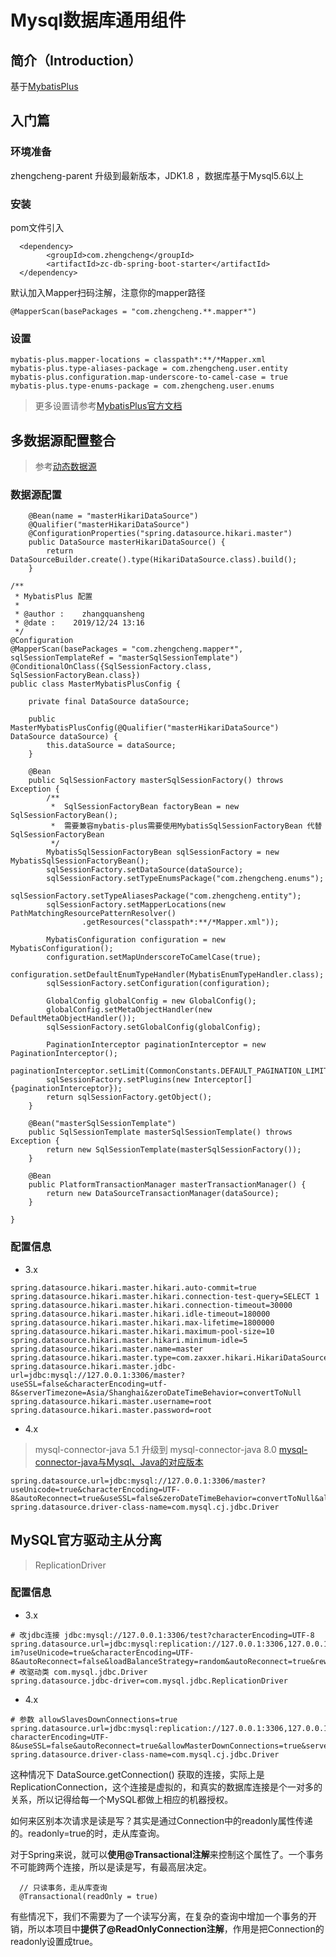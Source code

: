 # Mysql数据库通用组件

## **简介**（Introduction）

基于[MybatisPlus](https://mp.baomidou.com/)

## **入门篇**

### **环境准备**

zhengcheng-parent 升级到最新版本，JDK1.8 ，数据库基于Mysql5.6以上

### **安装**

pom文件引入

```
  <dependency>
        <groupId>com.zhengcheng</groupId>
        <artifactId>zc-db-spring-boot-starter</artifactId>
  </dependency>
```

默认加入Mapper扫码注解，注意你的mapper路径
```
@MapperScan(basePackages = "com.zhengcheng.**.mapper*")
```

### **设置**

```
mybatis-plus.mapper-locations = classpath*:**/*Mapper.xml
mybatis-plus.type-aliases-package = com.zhengcheng.user.entity
mybatis-plus.configuration.map-underscore-to-camel-case = true
mybatis-plus.type-enums-package = com.zhengcheng.user.enums
```

> 更多设置请参考[MybatisPlus官方文档](https://mp.baomidou.com/)

## 多数据源配置整合

> 参考[动态数据源](https://mp.baomidou.com/guide/dynamic-datasource.html)

### 数据源配置

```
    @Bean(name = "masterHikariDataSource")
    @Qualifier("masterHikariDataSource")
    @ConfigurationProperties("spring.datasource.hikari.master")
    public DataSource masterHikariDataSource() {
        return DataSourceBuilder.create().type(HikariDataSource.class).build();
    }
```

```
/**
 * MybatisPlus 配置
 *
 * @author :    zhangquansheng
 * @date :    2019/12/24 13:16
 */
@Configuration
@MapperScan(basePackages = "com.zhengcheng.mapper*", sqlSessionTemplateRef = "masterSqlSessionTemplate")
@ConditionalOnClass({SqlSessionFactory.class, SqlSessionFactoryBean.class})
public class MasterMybatisPlusConfig {

    private final DataSource dataSource;

    public MasterMybatisPlusConfig(@Qualifier("masterHikariDataSource") DataSource dataSource) {
        this.dataSource = dataSource;
    }

    @Bean
    public SqlSessionFactory masterSqlSessionFactory() throws Exception {
        /**
         *  SqlSessionFactoryBean factoryBean = new SqlSessionFactoryBean();
         *  需要兼容mybatis-plus需要使用MybatisSqlSessionFactoryBean 代替 SqlSessionFactoryBean
         */
        MybatisSqlSessionFactoryBean sqlSessionFactory = new MybatisSqlSessionFactoryBean();
        sqlSessionFactory.setDataSource(dataSource);
        sqlSessionFactory.setTypeEnumsPackage("com.zhengcheng.enums");
        sqlSessionFactory.setTypeAliasesPackage("com.zhengcheng.entity");
        sqlSessionFactory.setMapperLocations(new PathMatchingResourcePatternResolver()
                .getResources("classpath*:**/*Mapper.xml"));

        MybatisConfiguration configuration = new MybatisConfiguration();
        configuration.setMapUnderscoreToCamelCase(true);
        configuration.setDefaultEnumTypeHandler(MybatisEnumTypeHandler.class);
        sqlSessionFactory.setConfiguration(configuration);

        GlobalConfig globalConfig = new GlobalConfig();
        globalConfig.setMetaObjectHandler(new DefaultMetaObjectHandler());
        sqlSessionFactory.setGlobalConfig(globalConfig);

        PaginationInterceptor paginationInterceptor = new PaginationInterceptor();
        paginationInterceptor.setLimit(CommonConstants.DEFAULT_PAGINATION_LIMIT);
        sqlSessionFactory.setPlugins(new Interceptor[]{paginationInterceptor});
        return sqlSessionFactory.getObject();
    }

    @Bean("masterSqlSessionTemplate")
    public SqlSessionTemplate masterSqlSessionTemplate() throws Exception {
        return new SqlSessionTemplate(masterSqlSessionFactory());
    }

    @Bean
    public PlatformTransactionManager masterTransactionManager() {
        return new DataSourceTransactionManager(dataSource);
    }

}
```

### 配置信息

- 3.x
```
spring.datasource.hikari.master.hikari.auto-commit=true
spring.datasource.hikari.master.hikari.connection-test-query=SELECT 1
spring.datasource.hikari.master.hikari.connection-timeout=30000
spring.datasource.hikari.master.hikari.idle-timeout=180000
spring.datasource.hikari.master.hikari.max-lifetime=1800000
spring.datasource.hikari.master.hikari.maximum-pool-size=10
spring.datasource.hikari.master.hikari.minimum-idle=5
spring.datasource.hikari.master.name=master
spring.datasource.hikari.master.type=com.zaxxer.hikari.HikariDataSource
spring.datasource.hikari.master.jdbc-url=jdbc:mysql://127.0.0.1:3306/master?useSSL=false&characterEncoding=utf-8&serverTimezone=Asia/Shanghai&zeroDateTimeBehavior=convertToNull
spring.datasource.hikari.master.username=root
spring.datasource.hikari.master.password=root
```

- 4.x

> mysql-connector-java 5.1 升级到 mysql-connector-java 8.0
> [mysql-connector-java与Mysql、Java的对应版本](https://dev.mysql.com/doc/connector-j/5.1/en/connector-j-versions.html)

```
spring.datasource.url=jdbc:mysql://127.0.0.1:3306/master?useUnicode=true&characterEncoding=UTF-8&autoReconnect=true&useSSL=false&zeroDateTimeBehavior=convertToNull&allowMultiQueries=true&serverTimezone=GMT%2B8
spring.datasource.driver-class-name=com.mysql.cj.jdbc.Driver
```


## **MySQL官方驱动**主从分离

> ReplicationDriver

### 配置信息

- 3.x

```
# 改jdbc连接 jdbc:mysql://127.0.0.1:3306/test?characterEncoding=UTF-8
spring.datasource.url=jdbc:mysql:replication://127.0.0.1:3306,127.0.0.1:3306,127.0.0.1:3306/zc-im?useUnicode=true&characterEncoding=UTF-8&autoReconnect=false&loadBalanceStrategy=random&autoReconnect=true&rewriteBatchedStatements=TRUE&zeroDateTimeBehavior=convertToNull
# 改驱动类 com.mysql.jdbc.Driver
spring.datasource.jdbc-driver=com.mysql.jdbc.ReplicationDriver
```

- 4.x
```
# 参数 allowSlavesDownConnections=true
spring.datasource.url=jdbc:mysql:replication://127.0.0.1:3306,127.0.0.1:3306,127.0.0.1:3306/db?characterEncoding=UTF-8&useSSL=false&autoReconnect=true&allowMasterDownConnections=true&serverTimezone=GMT%2B8&zeroDateTimeBehavior=convertToNull&allowMultiQueries=true
spring.datasource.driver-class-name=com.mysql.cj.jdbc.Driver
```


这种情况下 DataSource.getConnection() 获取的连接，实际上是ReplicationConnection，这个连接是虚拟的，和真实的数据库连接是个一对多的关系，所以记得给每一个MySQL都做上相应的机器授权。

如何来区别本次请求是读是写？其实是通过Connection中的readonly属性传递的。readonly=true的时，走从库查询。

对于Spring来说，就可以**使用@Transactional注解**来控制这个属性了。一个事务不可能跨两个连接，所以是读是写，有最高层决定。

```
  // 只读事务，走从库查询
  @Transactional(readOnly = true)
```

有些情况下，我们不需要为了一个读写分离，在复杂的查询中增加一个事务的开销，所以本项目中**提供了@ReadOnlyConnection注解**，作用是把Connection的readonly设置成true。






